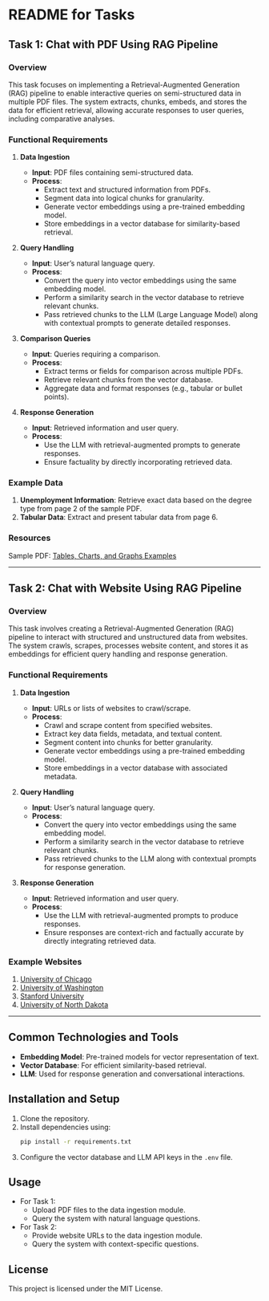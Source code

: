 # README for Tasks
## Task 1: Chat with PDF Using RAG Pipeline

### Overview
This task focuses on implementing a Retrieval-Augmented Generation (RAG) pipeline to enable interactive queries on semi-structured data in multiple PDF files. The system extracts, chunks, embeds, and stores the data for efficient retrieval, allowing accurate responses to user queries, including comparative analyses.

### Functional Requirements
1. **Data Ingestion**
    - **Input**: PDF files containing semi-structured data.
    - **Process**:
        - Extract text and structured information from PDFs.
        - Segment data into logical chunks for granularity.
        - Generate vector embeddings using a pre-trained embedding model.
        - Store embeddings in a vector database for similarity-based retrieval.

2. **Query Handling**
    - **Input**: User’s natural language query.
    - **Process**:
        - Convert the query into vector embeddings using the same embedding model.
        - Perform a similarity search in the vector database to retrieve relevant chunks.
        - Pass retrieved chunks to the LLM (Large Language Model) along with contextual prompts to generate detailed responses.

3. **Comparison Queries**
    - **Input**: Queries requiring a comparison.
    - **Process**:
        - Extract terms or fields for comparison across multiple PDFs.
        - Retrieve relevant chunks from the vector database.
        - Aggregate data and format responses (e.g., tabular or bullet points).

4. **Response Generation**
    - **Input**: Retrieved information and user query.
    - **Process**:
        - Use the LLM with retrieval-augmented prompts to generate responses.
        - Ensure factuality by directly incorporating retrieved data.

### Example Data
1. **Unemployment Information**: Retrieve exact data based on the degree type from page 2 of the sample PDF.
2. **Tabular Data**: Extract and present tabular data from page 6.

### Resources
Sample PDF: [Tables, Charts, and Graphs Examples](https://www.hunter.cuny.edu/dolciani/pdf_files/workshop-materials/mmc-presentations/tables-charts-and-graphs-with-examples-from.pdf)

---

## Task 2: Chat with Website Using RAG Pipeline

### Overview
This task involves creating a Retrieval-Augmented Generation (RAG) pipeline to interact with structured and unstructured data from websites. The system crawls, scrapes, processes website content, and stores it as embeddings for efficient query handling and response generation.

### Functional Requirements
1. **Data Ingestion**
    - **Input**: URLs or lists of websites to crawl/scrape.
    - **Process**:
        - Crawl and scrape content from specified websites.
        - Extract key data fields, metadata, and textual content.
        - Segment content into chunks for better granularity.
        - Generate vector embeddings using a pre-trained embedding model.
        - Store embeddings in a vector database with associated metadata.

2. **Query Handling**
    - **Input**: User’s natural language query.
    - **Process**:
        - Convert the query into vector embeddings using the same embedding model.
        - Perform a similarity search in the vector database to retrieve relevant chunks.
        - Pass retrieved chunks to the LLM along with contextual prompts for response generation.

3. **Response Generation**
    - **Input**: Retrieved information and user query.
    - **Process**:
        - Use the LLM with retrieval-augmented prompts to produce responses.
        - Ensure responses are context-rich and factually accurate by directly integrating retrieved data.

### Example Websites
1. [University of Chicago](https://www.uchicago.edu/)
2. [University of Washington](https://www.washington.edu/)
3. [Stanford University](https://www.stanford.edu/)
4. [University of North Dakota](https://und.edu/)

---

## Common Technologies and Tools
- **Embedding Model**: Pre-trained models for vector representation of text.
- **Vector Database**: For efficient similarity-based retrieval.
- **LLM**: Used for response generation and conversational interactions.

## Installation and Setup
1. Clone the repository.
2. Install dependencies using:
   ```bash
   pip install -r requirements.txt
   ```
3. Configure the vector database and LLM API keys in the `.env` file.

## Usage
- For Task 1:
  - Upload PDF files to the data ingestion module.
  - Query the system with natural language questions.
- For Task 2:
  - Provide website URLs to the data ingestion module.
  - Query the system with context-specific questions.

## License
This project is licensed under the MIT License.

